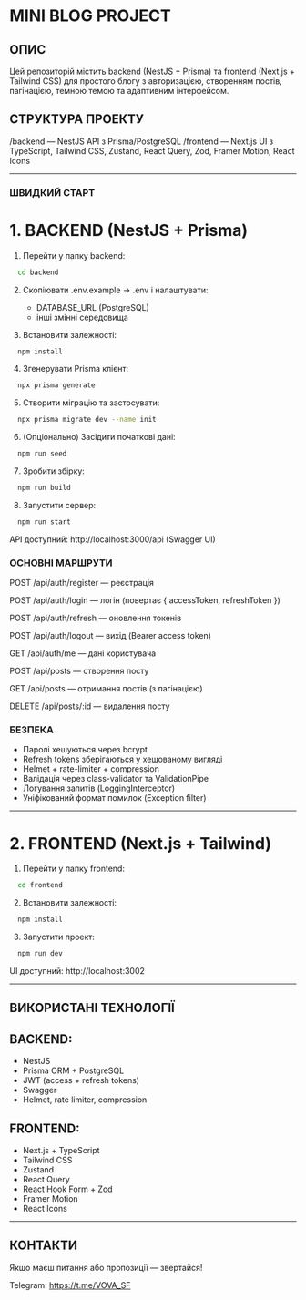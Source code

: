 # MINI BLOG PROJECT

## ОПИС
Цей репозиторій містить backend (NestJS + Prisma) та frontend (Next.js + Tailwind CSS) для простого блогу з авторизацією, створенням постів, пагінацією, темною темою та адаптивним інтерфейсом.

## СТРУКТУРА ПРОЕКТУ
/backend  — NestJS API з Prisma/PostgreSQL
/frontend — Next.js UI з TypeScript, Tailwind CSS, Zustand, React Query, Zod, Framer Motion, React Icons

--------------------------------------------------
### ШВИДКИЙ СТАРТ

# 1. BACKEND (NestJS + Prisma)

1) Перейти у папку backend:
   
```bash
  cd backend
```
2) Скопіювати .env.example → .env і налаштувати:

    - DATABASE_URL (PostgreSQL)
    - інші змінні середовища

3) Встановити залежності:
```bash
  npm install
```
4) Згенерувати Prisma клієнт:
```bash
  npx prisma generate
```

5) Створити міграцію та застосувати:
```bash
  npx prisma migrate dev --name init
```

6) (Опціонально) Засідити початкові дані:
   
```bash
  npm run seed
```

7) Зробити збірку:
   
```bash
  npm run build
```

8) Запустити сервер:
   
```bash
  npm run start
```

API доступний: http://localhost:3000/api (Swagger UI)

### ОСНОВНІ МАРШРУТИ

POST   /api/auth/register — реєстрація

POST   /api/auth/login — логін (повертає { accessToken, refreshToken })

POST   /api/auth/refresh — оновлення токенів

POST   /api/auth/logout — вихід (Bearer access token)

GET    /api/auth/me — дані користувача

POST   /api/posts — створення посту

GET    /api/posts — отримання постів (з пагінацією)

DELETE /api/posts/:id — видалення посту


### БЕЗПЕКА
- Паролі хешуються через bcrypt
- Refresh tokens зберігаються у хешованому вигляді
- Helmet + rate-limiter + compression
- Валідація через class-validator та ValidationPipe
- Логування запитів (LoggingInterceptor)
- Уніфікований формат помилок (Exception filter)

--------------------------------------------------
# 2. FRONTEND (Next.js + Tailwind)

1) Перейти у папку frontend:
   
```bash
  cd frontend
```

2) Встановити залежності:
```bash
  npm install
```
   

3) Запустити проект:
```bash
  npm run dev
```
   

UI доступний: http://localhost:3002

--------------------------------------------------
## ВИКОРИСТАНІ ТЕХНОЛОГІЇ

## BACKEND:
- NestJS
- Prisma ORM + PostgreSQL
- JWT (access + refresh tokens)
- Swagger
- Helmet, rate limiter, compression

## FRONTEND:
- Next.js + TypeScript
- Tailwind CSS
- Zustand
- React Query
- React Hook Form + Zod
- Framer Motion
- React Icons

--------------------------------------------------
## КОНТАКТИ
Якщо маєш питання або пропозиції — звертайся!

Telegram: https://t.me/VOVA_SF
